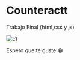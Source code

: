# Counteractt
 Trabajo Final (html,css y js)
 
![c1](https://github.com/DiegoBraseroSanchez/Counteractt/assets/129300180/22f36e38-2e96-4324-ab34-66460228307d)

Espero que te guste 😁
